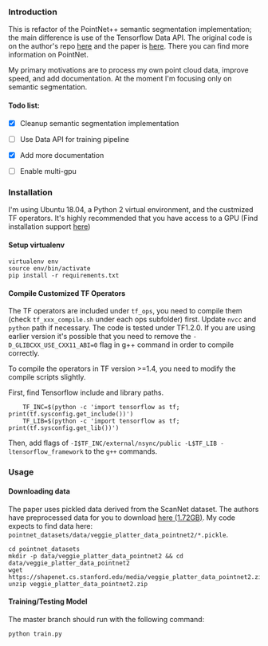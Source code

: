 ### Introduction

This is refactor of the PointNet++ semantic segmentation implementation; the main difference is use of the Tensorflow Data API. The original code is on the author's repo <a href="https://github.com/charlesq34/pointnet2">here</a> and the paper is <a href="https://arxiv.org/abs/1706.02413">here</a>. There you can find more information on PointNet.

My primary motivations are to process my own point cloud data, improve speed, and add documentation. At the moment I'm focusing only on semantic segmentation.

#### Todo list:
- [x] Cleanup semantic segmentation implementation
- [ ] Use Data API for training pipeline
- [x] Add more documentation
- [ ] Enable multi-gpu 


### Installation

I'm using Ubuntu 18.04, a Python 2 virtual environment, and the custmized TF operators. It's highly recommended that you have access to a GPU (Find installation support <a href="https://www.tensorflow.org/install/gpu">here</a>)

#### Setup virtualenv

```
virtualenv env
source env/bin/activate
pip install -r requirements.txt
```

#### Compile Customized TF Operators
The TF operators are included under `tf_ops`, you need to compile them (check `tf_xxx_compile.sh` under each ops subfolder) first. Update `nvcc` and `python` path if necessary. The code is tested under TF1.2.0. If you are using earlier version it's possible that you need to remove the `-D_GLIBCXX_USE_CXX11_ABI=0` flag in g++ command in order to compile correctly.

To compile the operators in TF version >=1.4, you need to modify the compile scripts slightly.

First, find Tensorflow include and library paths.

        TF_INC=$(python -c 'import tensorflow as tf; print(tf.sysconfig.get_include())')
        TF_LIB=$(python -c 'import tensorflow as tf; print(tf.sysconfig.get_lib())')
        
Then, add flags of `-I$TF_INC/external/nsync/public -L$TF_LIB -ltensorflow_framework` to the `g++` commands.

### Usage

#### Downloading data

The paper uses pickled data derived from the ScanNet dataset. The authors have preprocessed data for you to download <a href="https://shapenet.cs.stanford.edu/media/veggie_platter_data_pointnet2.zip">here (1.72GB)</a>. My code expects to find data here: `pointnet_datasets/data/veggie_platter_data_pointnet2/*.pickle`.

```
cd pointnet_datasets
mkdir -p data/veggie_platter_data_pointnet2 && cd data/veggie_platter_data_pointnet2
wget https://shapenet.cs.stanford.edu/media/veggie_platter_data_pointnet2.zip
unzip veggie_platter_data_pointnet2.zip
```

#### Training/Testing Model

The master branch should run with the following command:

`python train.py`
